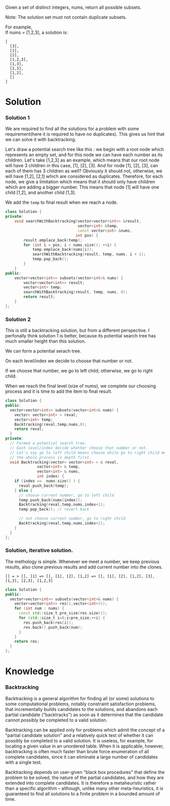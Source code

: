 Given a set of distinct integers, nums, return all possible subsets.  

Note: The solution set must not contain duplicate subsets.  

For example,  
If nums = [1,2,3], a solution is:  

```
[
  [3],
  [1],
  [2],
  [1,2,3],
  [1,3],
  [2,3],
  [1,2],
  []
]
```
# Solution

### Solution 1

We are required to find all the solutions for a problem  with some requirement(here it is required to have no duplicates). This gives us hint that we can solve it with backtracking.

Let's draw a potential search tree like this : we begin with a root node which represents an empty set, and for this node we can have each number as its children. Let's take [1,2,3] as an example, which means that our root node will have 3 children in this case, [1], [2], [3]. And for node [1], [2], [3], can each of them has 3 children as well? Obviously it should not, otherwise, we will have [1,2], [2,1] which are considered as duplicates. Therefore, for each node, we give a limitation which means that it should only have children which are adding a bigger number. This means that node [1] will have one child [1,2], and another child [1,3].

We add the ```temp``` to final result when we reach a node.

```cpp
class Solution {
private:
    void searchWithBacktracking(vector<vector<int>> &result,
                                vector<int> &temp,
                                const vector<int> &nums,
                               int pos) {
        result.emplace_back(temp);
        for (int i = pos; i < nums.size(); ++i) {
            temp.emplace_back(nums[i]);
            searchWithBacktracking(result, temp, nums, i + 1);
            temp.pop_back();
        }
    }
public:
    vector<vector<int>> subsets(vector<int>& nums) {
        vector<vector<int>> result;
        vector<int> temp;
        searchWithBacktracking(result, temp, nums, 0);
        return result;
    }
};
```

### Solution 2

This is still a backtracking solution, but from a different perspective. I perfonally think solution 1 is better, because its potential search tree has much smaller height than this solution.

We can form a potential serach tree.

On each level/index we decide to choose that number or not. 

If we choose that number, we go to left child; otherwise, we go to right child.

When we reach the final level (size of nums), we complete our choosing process and it is time to add the item to final result.
  
```cpp
class Solution {
public:
  vector<vector<int>> subsets(vector<int>& nums) {
    vector< vector<int> > reval;
    vector<int> temp;
    Backtracking(reval,temp,nums,0);
    return reval;
  }
private:
  // Formed a potential search tree.
  // Each level/index decide whether choose that number or not.
  // Let's say go to left child means choose while go to right child means not choose that number.
  // the whole process is depth first.
  void Backtracking(vector< vector<int> > & reval,
              vector<int> & temp,
              vector<int> & nums,
              int index) {
    if (index ==  nums.size() ) {
      reval.push_back(temp);
    } else {
      // choose current number, go to left child
      temp.push_back(nums[index]);
      Backtracking(reval,temp,nums,index+1);
      temp.pop_back(); // revert back

      // not choose current number, go to right child
      Backtracking(reval,temp,nums,index+1);
    }
  }
};
```

### Solution, iterative solution.

The methology is simple. Whenever we meet a number, we keep previous results,  also clone previous results and add current number into the clones.

```
[] = > [], [1] => [], [1], [2], [1,2] => [], [1], [2], [1,2], [3], [1,3], [2,3], [1,2,3]
```

```cpp
class Solution {
public:
  vector<vector<int>> subsets(vector<int>& nums) {
    vector<vector<int>> res(1,vector<int>());
    for (int num : nums) {
      const std::size_t pre_size(res.size());
      for (std::size_t i=0;i<pre_size;++i) {
        res.push_back(res[i]);
        res.back().push_back(num);
      }
    }
    return res;
  }
};
```

# Knowledge

### Backtracking

Backtracking is a general algorithm for finding all (or some) solutions to some computational problems, notably constraint satisfaction problems, that incrementally builds candidates to the solutions, and abandons each partial candidate ("backtracks") as soon as it determines that the candidate cannot possibly be completed to a valid solution.
  
Backtracking can be applied only for problems which admit the concept of a "partial candidate solution" and a relatively quick test of whether it can possibly be completed to a valid solution. It is useless, for example, for locating a given value in an unordered table. When it is applicable, however, backtracking is often much faster than brute force enumeration of all complete candidates, since it can eliminate a large number of candidates with a single test.

Backtracking depends on user-given "black box procedures" that define the problem to be solved, the nature of the partial candidates, and how they are extended into complete candidates. It is therefore a metaheuristic rather than a specific algorithm – although, unlike many other meta-heuristics, it is guaranteed to find all solutions to a finite problem in a bounded amount of time.
